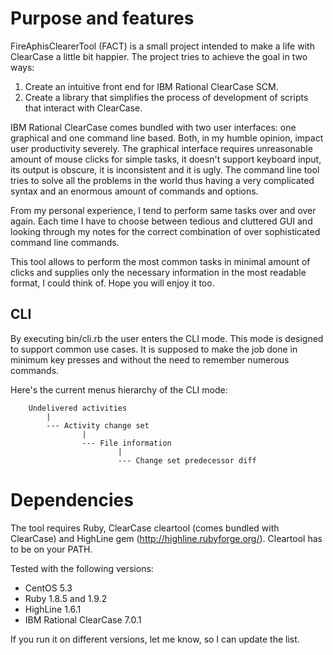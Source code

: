 Purpose and features
====================

FireAphisClearerTool (FACT) is a small project intended to make a life
with ClearCase a little bit happier. The project tries to achieve the
goal in two ways:

1. Create an intuitive front end for IBM Rational ClearCase SCM.
2. Create a library that simplifies the process of development of scripts
   that interact with ClearCase.

IBM Rational ClearCase comes bundled with two user interfaces: one 
graphical and one command line based. Both, in my humble opinion, impact
user productivity severely. The graphical interface requires unreasonable
amount of mouse clicks for simple tasks, it doesn't support keyboard
input, its output is obscure, it is inconsistent and it is ugly. The 
command line tool tries to solve all the problems in the world thus having 
a very complicated syntax and an enormous amount of commands and options.

From my personal experience, I tend to perform same tasks over and over
again. Each time I have to choose between tedious and cluttered GUI and
looking through my notes for the correct combination of over sophisticated
command line commands.

This tool allows to perform the most common tasks in minimal amount of
clicks and supplies only the necessary information in the most readable
format, I could think of. Hope you will enjoy it too.


CLI
---

By executing bin/cli.rb the user enters the CLI mode. This mode is designed
to support common use cases. It is supposed to make the job done in minimum 
key presses and without the need to remember numerous commands.

Here's the current menus hierarchy of the CLI mode:

```
    Undelivered activities
        |
        --- Activity change set
                |
                --- File information
                        |
                        --- Change set predecessor diff
```

Dependencies
============

The tool requires Ruby, ClearCase cleartool (comes bundled with ClearCase) 
and HighLine gem (http://highline.rubyforge.org/). Cleartool has to be on 
your PATH.

Tested with the following versions:

- CentOS 5.3
- Ruby 1.8.5 and 1.9.2
- HighLine 1.6.1
- IBM Rational ClearCase 7.0.1

If you run it on different versions, let me know, so I can update the list.
